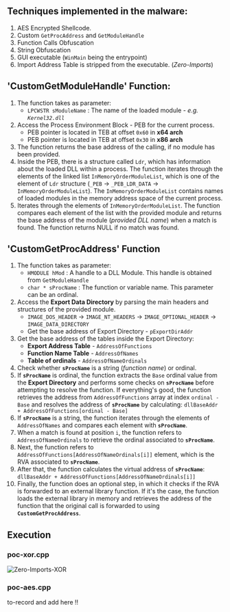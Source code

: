 ## Techniques implemented in the malware:

1. AES Encrypted Shellcode.
2. Custom `GetProcAddress` and `GetModuleHandle`
3. Function Calls Obfuscation
4. String Obfuscation
5. GUI executable (`WinMain` being the entrypoint)
6. Import Address Table is stripped from the executable. (*Zero-Imports*)

## 'CustomGetModuleHandle' Function:

1. The function takes as parameter: 
	* `LPCWSTR sModuleName` : The name of the loaded module - *e.g. `Kernel32.dll`*
2. Access the Process Environment Block - PEB for the current process.
	* PEB pointer is located in TEB at offset `0x60` in **x64 arch**
	* PEB pointer is located in TEB at offset `0x30` in **x86 arch**
3. The function returns the base address of the calling, if no module has been provided.
4. Inside the PEB, there is a structure called `Ldr`, which has information about the loaded DLL within a process. The function iterates through the elements of the linked list `InMemoryOrderModuleList`, which is one of the element of `Ldr` structure (`_PEB` -> `_PEB_LDR_DATA` -> `InMemoryOrderModuleList`). The `InMemoryOrderModuleList` contains names of loaded modules in the memory address space of the current process.
5. Iterates through the elements of `InMemoryOrderModuleList`. The function compares each element of the list with the provided module and returns the base address of the module (*provided DLL name*) when a match is found. The function returns NULL if no match was found.

## 'CustomGetProcAddress' Function

1. The function takes as parameter: 
	* `HMODULE hMod` : A handle to a DLL Module. This handle is obtained from `GetModuleHandle`
	* `char * sProcName` : The function or variable name. This parameter can be an ordinal.
2. Access the **Export Data Directory** by parsing the main headers and structures of the provided module.
	* `IMAGE_DOS_HEADER` -> `IMAGE_NT_HEADERS` -> `IMAGE_OPTIONAL_HEADER` -> `IMAGE_DATA_DIRECTORY`
	* Get the base address of Export Directory - `pExportDirAddr`
3. Get the base address of the tables inside the Export Directory:
	* **Export Address Table** - `AddressOfFunctions`
	* **Function Name Table** - `AddressOfNames`
	* **Table of ordinals** - `AddressOfNameOrdinals`
4. Check whether **`sProcName`** is a string (*function name*) or ordinal.
5. If **`sProcName`** is ordinal, the function extracts the `Base` ordinal value from the **Export Directory** and performs some checks on **`sProcName`** before attempting to resolve the function. If everything's good, the function retrieves the address from `AddressOfFunctions` array at index `ordinal - Base` and resolves the address of **`sProcName`** by calculating: `dllBaseAddr + AddressOfFunctions[ordinal - Base]`
6. If **`sProcName`** is a string, the function iterates through the elements of `AddressOfNames` and compares each element with **`sProcName`**.
7. When a match is found at position `i`, the function refers to `AddressOfNameOrdinals` to retrieve the ordinal associated to **`sProcName`**.
8. Next, the function refers to `AddressOfFunctions[AddressOfNameOrdinals[i]]` element, which is the RVA associated to **`sProcName`**.
9. After that, the function calculates the virtual address of **`sProcName`**: `dllBaseAddr + AddressOfFunctions[AddressOfNameOrdinals[i]]`
10. Finally, the function does an optional step, in which it checks if the RVA is forwarded to an external library function. If it's the case, the function loads the external library in memory and retrieves the address of the function that the original call is forwarded to using **`CustomGetProcAddress`**.

## Execution
### poc-xor.cpp

![Zero-Imports-XOR](https://github.com/YounesTasra-R4z3rSw0rd/MalDev/assets/101610095/9240367f-f863-4032-88a1-5a667d8572ff)


### poc-aes.cpp

to-record and add here !! 


